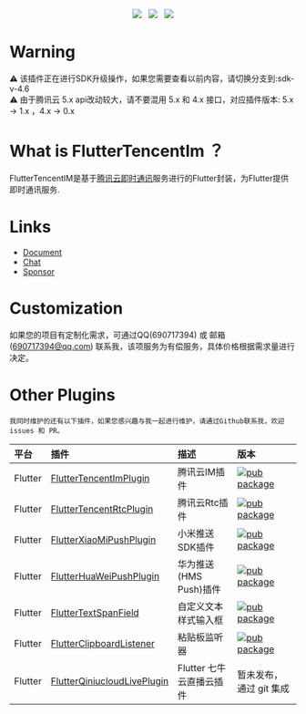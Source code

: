 <p align="center">
    <a href="https://pub.dartlang.org/packages/tencent_im_plugin"><img src="https://img.shields.io/pub/v/tencent_im_plugin.svg"/></a>
    &nbsp;
    <a href="https://www.apache.org/licenses/LICENSE-2.0"><img src="https://img.shields.io/github/license/JiangJuHong/FlutterTencentImPlugin"/></a>
    &nbsp;
    <a href="https://jq.qq.com/?_wv=1027&k=QxCWMlUf"><img src="https://img.shields.io/badge/qq群-850923396-1"/></a>
</p>

# Warning

⚠️ 该插件正在进行SDK升级操作，如果您需要查看以前内容，请切换分支到:sdk-v-4.6  
⚠️ 由于腾讯云 5.x api改动较大，请不要混用 5.x 和 4.x 接口，对应插件版本: 5.x -> 1.x ，4.x -> 0.x

# What is FlutterTencentIm ？

FlutterTencentIM是基于[腾讯云即时通讯](https://cloud.tencent.com/product/im)服务进行的Flutter封装，为Flutter提供即时通讯服务.

# Links

* [Document](https://www.yuque.com/jiangjuhong/tencent-im-flutter/zk6p14)
* [Chat](https://jq.qq.com/?_wv=1027&k=QxCWMlUf)
* [Sponsor](https://www.yuque.com/jiangjuhong/tencent-im-flutter/ygi582)

# Customization

如果您的项目有定制化需求，可通过QQ(690717394) 或 邮箱(690717394@qq.com)
联系我，该项服务为有偿服务，具体价格根据需求量进行决定。

# Other Plugins

````
我同时维护的还有以下插件，如果您感兴趣与我一起进行维护，请通过Github联系我，欢迎 issues 和 PR。
````

| 平台    | 插件                                                                                       | 描述                   | 版本                                                                                                                           |
|:--------|:------------------------------------------------------------------------------------------|:-----------------------|:------------------------------------------------------------------------------------------------------------------------------|
| Flutter | [FlutterTencentImPlugin](https://github.com/JiangJuHong/FlutterTencentImPlugin)           | 腾讯云IM插件            | [![pub package](https://img.shields.io/pub/v/tencent_im_plugin.svg)](https://pub.dartlang.org/packages/tencent_im_plugin)     |
| Flutter | [FlutterTencentRtcPlugin](https://github.com/JiangJuHong/FlutterTencentRtcPlugin)         | 腾讯云Rtc插件           | [![pub package](https://img.shields.io/pub/v/tencent_rtc_plugin.svg)](https://pub.dartlang.org/packages/tencent_rtc_plugin)   |
| Flutter | [FlutterXiaoMiPushPlugin](https://github.com/JiangJuHong/FlutterXiaoMiPushPlugin)         | 小米推送SDK插件         | [![pub package](https://img.shields.io/pub/v/xiao_mi_push_plugin.svg)](https://pub.dartlang.org/packages/xiao_mi_push_plugin) |
| Flutter | [FlutterHuaWeiPushPlugin](https://github.com/JiangJuHong/FlutterHuaWeiPushPlugin)         | 华为推送(HMS Push)插件  | [![pub package](https://img.shields.io/pub/v/hua_wei_push_plugin.svg)](https://pub.dartlang.org/packages/hua_wei_push_plugin) |
| Flutter | [FlutterTextSpanField](https://github.com/JiangJuHong/FlutterTextSpanField)               | 自定义文本样式输入框     | [![pub package](https://img.shields.io/pub/v/text_span_field.svg)](https://pub.dartlang.org/packages/text_span_field)         |
| Flutter | [FlutterClipboardListener](https://github.com/JiangJuHong/FlutterClipboardListener)       | 粘贴板监听器            | [![pub package](https://img.shields.io/pub/v/clipboard_listener.svg)](https://pub.dartlang.org/packages/clipboard_listener)   |
| Flutter | [FlutterQiniucloudLivePlugin](https://github.com/JiangJuHong/FlutterQiniucloudLivePlugin) | Flutter 七牛云直播云插件 | 暂未发布，通过 git 集成                                                                                                         |

